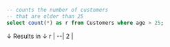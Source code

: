```sql
-- counts the number of customers 
-- that are older than 25
select count(*) as r from Customers where age > 25;
```
↓ Results in ↓
r |
--|
2 |